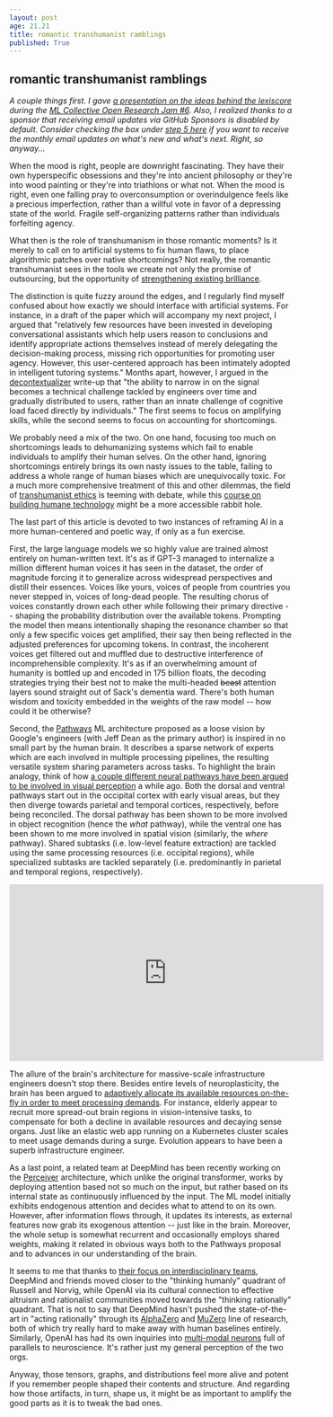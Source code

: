 ```yaml
---
layout: post
age: 21.21
title: romantic transhumanist ramblings
published: True
---
```


## romantic transhumanist ramblings

_A couple things first. I gave [a presentation on the ideas behind the lexiscore](https://youtu.be/AT7sSTRRN7o?t=723) during the [ML Collective Open Research Jam #6](https://mlcollective.org/events/). Also, I realized thanks to a sponsor that receiving email updates via GitHub Sponsors is disabled by default. Consider checking the box under [step 5 here](https://docs.github.com/en/sponsors/sponsoring-open-source-contributors/managing-your-sponsorship#managing-email-updates-for-your-sponsorship) if you want to receive the monthly email updates on what's new and what's next. Right, so anyway..._

When the mood is right, people are downright fascinating. They have their own hyperspecific obsessions and they're into ancient philosophy or they're into wood painting or they're into triathlons or what not. When the mood is right, even one falling pray to overconsumption or overindulgence feels like a precious imperfection, rather than a willful vote in favor of a depressing state of the world. Fragile self-organizing patterns rather than individuals forfeiting agency.

What then is the role of transhumanism in those romantic moments? Is it merely to call on to artificial systems to fix human flaws, to place algorithmic patches over native shortcomings? Not really, the romantic transhumanist sees in the tools we create not only the promise of outsourcing, but the opportunity of [strengthening existing brilliance](https://www.humanetech.com/technologists#principles).

The distinction is quite fuzzy around the edges, and I regularly find myself confused about how exactly we should interface with artificial systems. For instance, in a draft of the paper which will accompany my next project, I argued that "relatively few resources have been invested in developing conversational assistants which help users reason to conclusions and identify appropriate actions themselves instead of merely delegating the decision-making process, missing rich opportunities for promoting user agency. However, this user-centered approach has been intimately adopted in intelligent tutoring systems." Months apart, however, I argued in the [decontextualizer](/thoughtware/decontextualizer) write-up that "the ability to narrow in on the signal becomes a technical challenge tackled by engineers over time and gradually distributed to users, rather than an innate challenge of cognitive load faced directly by individuals." The first seems to focus on amplifying skills, while the second seems to focus on accounting for shortcomings.

We probably need a mix of the two. On one hand, focusing too much on shortcomings leads to dehumanizing systems which fail to enable individuals to amplify their human selves. On the other hand, ignoring shortcomings entirely brings its own nasty issues to the table, failing to address a whole range of human biases which are unequivocally toxic. For a much more comprehensive treatment of this and other dilemmas, the field of [transhumanist ethics](https://nickbostrom.com/ethics/human-enhancement.html) is teeming with debate, while this [course on building humane technology](https://www.humanetech.com/course) might be a more accessible rabbit hole.

The last part of this article is devoted to two instances of reframing AI in a more human-centered and poetic way, if only as a fun exercise.

First, the large language models we so highly value are trained almost entirely on human-written text. It's as if GPT-3 managed to internalize a million different human voices it has seen in the dataset, the order of magnitude forcing it to generalize across widespread perspectives and distill their essences. Voices like yours, voices of people from countries you never stepped in, voices of long-dead people. The resulting chorus of voices constantly drown each other while following their primary directive -- shaping the probability distribution over the available tokens. Prompting the model then means intentionally shaping the resonance chamber so that only a few specific voices get amplified, their say then being reflected in the adjusted preferences for upcoming tokens. In contrast, the incoherent voices get filtered out and muffled due to destructive interference of incomprehensible complexity. It's as if an overwhelming amount of humanity is bottled up and encoded in 175 billion floats, the decoding strategies trying their best not to make the multi-headed ~~beast~~ attention layers sound straight out of Sack's dementia ward. There's both human wisdom and toxicity embedded in the weights of the raw model -- how could it be otherwise?

Second, the [Pathways](https://blog.google/technology/ai/introducing-pathways-next-generation-ai-architecture/) ML architecture proposed as a loose vision by Google's engineers (with Jeff Dean as the primary author) is inspired in no small part by the human brain. It describes a sparse network of experts which are each involved in multiple processing pipelines, the resulting versatile system sharing parameters across tasks. To highlight the brain analogy, think of how [a couple different neural pathways have been argued to be involved in visual perception](http://www.scholarpedia.org/article/What_and_where_pathways) a while ago. Both the dorsal and ventral pathways start out in the occipital cortex with early visual areas, but they then diverge towards parietal and temporal cortices, respectively, before being reconciled. The dorsal pathway has been shown to be more involved in object recognition (hence the _what_ pathway), while the ventral one has been shown to me more involved in spatial vision (similarly, the _where_ pathway). Shared subtasks (i.e. low-level feature extraction) are tackled using the same processing resources (i.e. occipital regions), while specialized subtasks are tackled separately (i.e. predominantly in parietal and temporal regions, respectively).

<p>
<div class="iframe-holder" style="margin: 0">
<iframe width="560" height="315" src="https://www.youtube-nocookie.com/embed/Nf-d9CcEZ2w" title="YouTube video player" frameborder="0" allow="accelerometer; autoplay; clipboard-write; encrypted-media; gyroscope; picture-in-picture" allowfullscreen></iframe>
</div>
</p>

The allure of the brain's architecture for massive-scale infrastructure engineers doesn't stop there. Besides entire levels of neuroplasticity, the brain has been argued to [adaptively allocate its available resources on-the-fly in order to meet processing demands](https://www.ncbi.nlm.nih.gov/pmc/articles/PMC3359129/). For instance, elderly appear to recruit more spread-out brain regions in vision-intensive tasks, to compensate for both a decline in available resources and decaying sense organs. Just like an elastic web app running on a Kubernetes cluster scales to meet usage demands during a surge. Evolution appears to have been a superb infrastructure engineer.

As a last point, a related team at DeepMind has been recently working on the [Perceiver](https://deepmind.com/research/publications/2021/Perceiver-General-Perception-with-Iterative-Attention) architecture, which unlike the original transformer, works by deploying attention based not so much on the input, but rather based on its internal state as continuously influenced by the input. The ML model initially exhibits endogenous attention and decides what to attend to on its own. However, after information flows through, it updates its interests, as external features now grab its exogenous attention -- just like in the brain. Moreover, the whole setup is somewhat recurrent and occasionally employs shared weights, making it related in obvious ways both to the Pathways proposal and to advances in our understanding of the brain.

It seems to me that thanks to [their focus on interdisciplinary teams](https://deepmind.com/about#teams), DeepMind and friends moved closer to the "thinking humanly" quadrant of Russell and Norvig, while OpenAI via its cultural connection to effective altruism and rationalist communities moved towards the "thinking rationally" quadrant. That is not to say that DeepMind hasn't pushed the state-of-the-art in "acting rationally" through its [AlphaZero](https://deepmind.com/blog/article/alphazero-shedding-new-light-grand-games-chess-shogi-and-go) and [MuZero](https://deepmind.com/blog/article/muzero-mastering-go-chess-shogi-and-atari-without-rules) line of research, both of which try really hard to make away with human baselines entirely. Similarly, OpenAI has had its own inquiries into [multi-modal neurons](https://openai.com/blog/multimodal-neurons/) full of parallels to neuroscience. It's rather just my general perception of the two orgs.

Anyway, those tensors, graphs, and distributions feel more alive and potent if you remember people shaped their contents and structure. And regarding how those artifacts, in turn, shape us, it might be as important to amplify the good parts as it is to tweak the bad ones.
